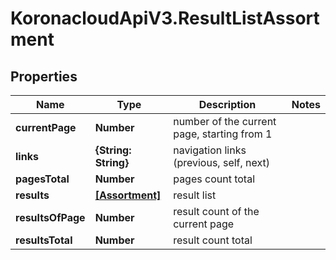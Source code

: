 # KoronacloudApiV3.ResultListAssortment

## Properties
Name | Type | Description | Notes
------------ | ------------- | ------------- | -------------
**currentPage** | **Number** | number of the current page, starting from 1 | 
**links** | **{String: String}** | navigation links (previous, self, next) | 
**pagesTotal** | **Number** | pages count total | 
**results** | [**[Assortment]**](Assortment.md) | result list | 
**resultsOfPage** | **Number** | result count of the current page | 
**resultsTotal** | **Number** | result count total | 


